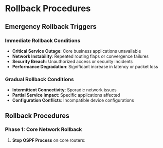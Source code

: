 # Rollback Procedures

## Emergency Rollback Triggers
### Immediate Rollback Conditions
- **Critical Service Outage**: Core business applications unavailable
- **Network Instability**: Repeated routing flaps or convergence failures  
- **Security Breach**: Unauthorized access or security incidents
- **Performance Degradation**: Significant increase in latency or packet loss

### Gradual Rollback Conditions
- **Intermittent Connectivity**: Sporadic network issues
- **Partial Service Impact**: Specific applications affected
- **Configuration Conflicts**: Incompatible device configurations

## Rollback Procedures
### Phase 1: Core Network Rollback
1. **Stop OSPF Process** on core routers:
